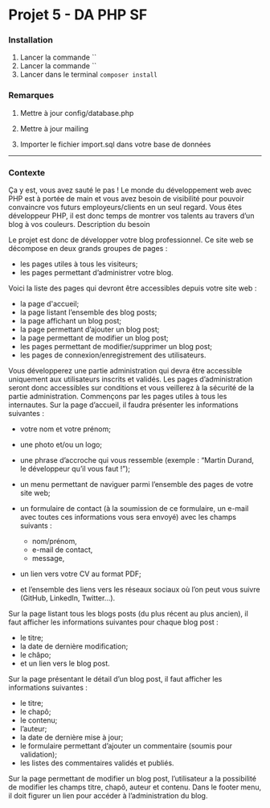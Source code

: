 # Projet 5 - DA PHP SF

### Installation 

1.  Lancer la commande ``  
2.  Lancer la commande ``  
3.  Lancer dans le terminal `composer install`  

### Remarques

1.  Mettre à jour config/database.php  

2.  Mettre à jour mailing

3.  Importer le fichier import.sql dans votre base de données  


-----------------
### Contexte

Ça y est, vous avez sauté le pas ! Le monde du développement web avec PHP est à portée de main et vous avez besoin de visibilité pour pouvoir convaincre vos futurs employeurs/clients en un seul regard. Vous êtes développeur PHP, il est donc temps de montrer vos talents au travers d’un blog à vos couleurs.
Description du besoin

Le projet est donc de développer votre blog professionnel. Ce site web se décompose en deux grands groupes de pages :

*   les pages utiles à tous les visiteurs;   
*   les pages permettant d’administrer votre blog.   

Voici la liste des pages qui devront être accessibles depuis votre site web :

*   la page d'accueil;   
*   la page listant l’ensemble des blog posts;     
*   la page affichant un blog post;     
*   la page permettant d’ajouter un blog post;   
*   la page permettant de modifier un blog post;   
*   les pages permettant de modifier/supprimer un blog post;   
*   les pages de connexion/enregistrement des utilisateurs.   

Vous développerez une partie administration qui devra être accessible uniquement aux utilisateurs inscrits et validés.
Les pages d’administration seront donc accessibles sur conditions et vous veillerez à la sécurité de la partie administration.
Commençons par les pages utiles à tous les internautes.
Sur la page d’accueil, il faudra présenter les informations suivantes :

*   votre nom et votre prénom;

*   une photo et/ou un logo;

*   une phrase d’accroche qui vous ressemble (exemple : “Martin Durand, le développeur qu’il vous faut !”);

*   un menu permettant de naviguer parmi l’ensemble des pages de votre site web;

*   un formulaire de contact (à la soumission de ce formulaire, un e-mail avec toutes ces informations vous sera envoyé) avec les champs suivants :

    *   nom/prénom,  
    *   e-mail de contact,  
    *   message,  

*   un lien vers votre CV au format PDF;

*   et l’ensemble des liens vers les réseaux sociaux où l’on peut vous suivre (GitHub, LinkedIn, Twitter…).   

Sur la page listant tous les blogs posts (du plus récent au plus ancien), il faut afficher les informations suivantes pour chaque blog post :

*   le titre;   
*   la date de dernière modification;   
*   le châpo;   
*   et un lien vers le blog post.   

Sur la page présentant le détail d’un blog post, il faut afficher les informations suivantes :

*   le titre;   
*   le chapô;   
*   le contenu;   
*   l’auteur;   
*   la date de dernière mise à jour;   
*   le formulaire permettant d’ajouter un commentaire (soumis pour validation);   
*   les listes des commentaires validés et publiés.   

Sur la page permettant de modifier un blog post, l’utilisateur a la possibilité de modifier les champs titre, chapô, auteur et contenu.
Dans le footer menu, il doit figurer un lien pour accéder à l’administration du blog.
